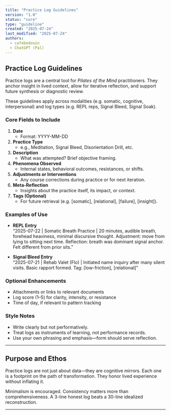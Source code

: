```yaml
---
title: "Practice Log Guidelines"
version: "1.0"
status: "core"
type: "guideline"
created: "2025-07-24"
last_modified: "2025-07-24"
authors:
  - cafebedouin
  - ChatGPT (Pal)
---
```


## Practice Log Guidelines

Practice logs are a central tool for *Pilates of the Mind* practitioners. They anchor insight in lived context, allow for iterative reflection, and support future synthesis or diagnostic review.

These guidelines apply across modalities (e.g. somatic, cognitive, interpersonal) and log types (e.g. REPL reps, Signal Bleed, Signal Soak).

### Core Fields to Include

1. **Date**
   - Format: YYYY-MM-DD
2. **Practice Type**
   - e.g., Meditation, Signal Bleed, Disorientation Drill, etc.
3. **Description**
   - What was attempted? Brief objective framing.
4. **Phenomena Observed**
   - Internal states, behavioral outcomes, resistances, or shifts.
5. **Adjustments or Interventions**
   - Any course corrections during practice or for next iteration.
6. **Meta-Reflection**
   - Insights about the practice itself, its impact, or context.
7. **Tags (Optional)**
   - For future retrieval (e.g. [somatic], [relational], [failure], [insight]).

### Examples of Use

- **REPL Entry**  
  “2025-07-22 | Somatic Breath Practice | 20 minutes, audible breath, forehead heaviness, minimal discursive thought. Adjustment: move from lying to sitting next time. Reflection: breath was dominant signal anchor. Felt different from prior sits.”

- **Signal Bleed Entry**  
  “2025-07-21 | Rehab Valet (Flo) | Initiated name inquiry after many silent visits. Basic rapport formed. Tag: [low-friction], [relational]”

### Optional Enhancements

- Attachments or links to relevant documents
- Log score (1–5) for clarity, intensity, or resistance
- Time of day, if relevant to pattern tracking

### Style Notes

- Write clearly but not performatively.
- Treat logs as instruments of learning, not performance records.
- Use your own phrasing and emphasis—form should serve reflection.

---

## Purpose and Ethos

Practice logs are not just about data—they are cognitive mirrors. Each one is a footprint on the path of transformation. They honor lived experience without inflating it.

Minimalism is encouraged. Consistency matters more than comprehensiveness. A 3-line honest log beats a 30-line idealized reconstruction.

---
